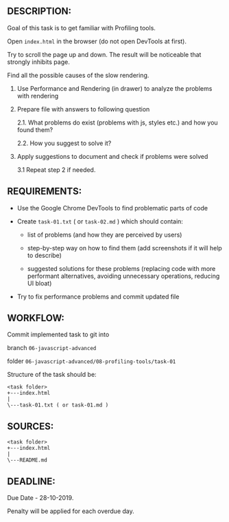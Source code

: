 ## DESCRIPTION:

Goal of this task is to get familiar with Profiling tools.

Open `index.html` in the browser (do not open DevTools at first).

Try to scroll the page up and down. The result will be noticeable that strongly inhibits page.

Find all the possible causes of the slow rendering.

1. Use Performance and Rendering (in drawer) to analyze the problems with rendering

2. Prepare file with answers to following question

    2.1. What problems do exist (problems with js, styles etc.) and how you found them?

    2.2. How you suggest to solve it?

3. Apply suggestions to document and check if problems were solved

    3.1 Repeat step 2 if needed.

## REQUIREMENTS:

* Use the Google Chrome DevTools to find problematic parts of code

* Create `task-01.txt` ( or `task-02.md` ) which should contain:

    * list of problems (and how they are perceived by users)

    * step-by-step way on how to find them (add screenshots if it will help to describe)

    * suggested solutions for these problems (replacing code with more performant alternatives, avoiding unnecessary operations, reducing UI bloat)

* Try to fix performance problems and commit updated file

## WORKFLOW:

Commit implemented task to git into

branch `06-javascript-advanced`

folder `06-javascript-advanced/08-profiling-tools/task-01`

Structure of the task should be:

```
<task folder>
+---index.html
|
\---task-01.txt ( or task-01.md )
```

## SOURCES:

```
<task folder>
+---index.html
|
\---README.md
```

## DEADLINE:

Due Date - 28-10-2019.

Penalty will be applied for each overdue day.
